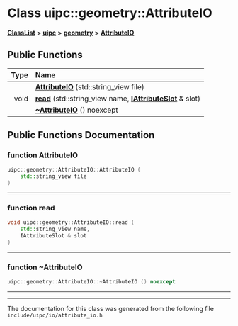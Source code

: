 

# Class uipc::geometry::AttributeIO



[**ClassList**](annotated.md) **>** [**uipc**](namespaceuipc.md) **>** [**geometry**](namespaceuipc_1_1geometry.md) **>** [**AttributeIO**](classuipc_1_1geometry_1_1_attribute_i_o.md)










































## Public Functions

| Type | Name |
| ---: | :--- |
|   | [**AttributeIO**](#function-attributeio) (std::string\_view file) <br> |
|  void | [**read**](#function-read) (std::string\_view name, [**IAttributeSlot**](classuipc_1_1geometry_1_1_i_attribute_slot.md) & slot) <br> |
|   | [**~AttributeIO**](#function-attributeio) () noexcept<br> |




























## Public Functions Documentation




### function AttributeIO 

```C++
uipc::geometry::AttributeIO::AttributeIO (
    std::string_view file
) 
```




<hr>



### function read 

```C++
void uipc::geometry::AttributeIO::read (
    std::string_view name,
    IAttributeSlot & slot
) 
```




<hr>



### function ~AttributeIO 

```C++
uipc::geometry::AttributeIO::~AttributeIO () noexcept
```




<hr>

------------------------------
The documentation for this class was generated from the following file `include/uipc/io/attribute_io.h`

